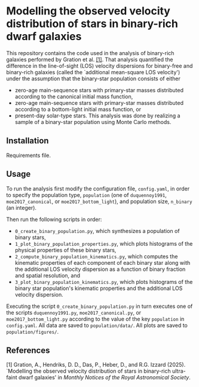 # Modelling the observed velocity distribution of stars in binary-rich dwarf galaxies

This repository contains the code used in the analysis of binary-rich galaxies performed by Gration et al. [[1]](#1). That analysis quantified the difference in the line-of-sight (LOS) velocity dispersions for binary-free and binary-rich galaxies (called the `additional mean-square LOS velocity') under the assumption that the binary-star population consists of either
- zero-age main-sequence stars with primary-star masses distributed according to the canonical initial mass function,
- zero-age main-sequence stars with primary-star masses distributed according to a bottom-light initial mass function, or
- present-day solar-type stars.
This analysis was done by realizing a sample of a binary-star population using Monte Carlo methods.

## Installation

Requirements file.

## Usage

To run the analysis first modify the configuration file, `config.yaml`, in order to specify the population type, `population` (one of `duquennoy1991`, `moe2017_canonical`, or `moe2017_bottom_light`), and population size, `n_binary` (an integer).

Then run the following scripts in order:
- `0_create_binary_population.py`, which synthesizes a population of binary stars,
- `1_plot_binary_population_properties.py`, which plots histograms of the physical properties of these binary stars,
- `2_compute_binary_population_kinematics.py`, which computes the kinematic properties of each component of each binary star along with the additional LOS velocity dispersion as a function of binary fraction and spatial resolution, and
- `3_plot_binary_population_kinematics.py`, which plots histograms of the binary star population's kinematic properties and the additional LOS velocity dispersion. 

Executing the script `0_create_binary_population.py` in turn executes one of the scripts `duquennoy1991.py`, `moe2017_canonical.py`, or `moe2017_bottom_light.py` according to the value of the key `population` in `config.yaml`. All data are saved to `population/data/`. All plots are saved to `population/figures/`.

## References
<a id="1">[1]</a> 
Gration, A., Hendriks, D. D., Das, P., Heber, D., and R.G. Izzard (2025). `Modelling the observed velocity distribution of stars in binary-rich ultra-faint dwarf galaxies' in _Monthly Notices of the Royal Astronomical
Society_.
